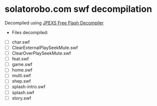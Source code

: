 # solatorobo.com swf decompilation

Decompiled using [JPEXS Free Flash Decompiler](https://github.com/jindrapetrik/jpexs-decompiler)

- Files decompiled:
- [ ] char.swf
- [ ] ClearExternalPlaySeekMute.swf
- [ ] ClearOverPlaySeekMute.swf
- [ ] feat.swf
- [ ] game.swf
- [ ] home.swf
- [ ] multi.swf
- [ ] shep.swf
- [ ] splash-intro.swf
- [ ] splash.swf
- [ ] story.swf
